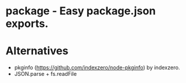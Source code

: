 # package - Easy package.json exports.

# Alternatives

- pkginfo (https://github.com/indexzero/node-pkginfo) by indexzero.
- JSON.parse + fs.readFile